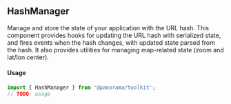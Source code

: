 ## HashManager

Manage and store the state of your application with the URL hash. This component provides hooks for updating the URL hash with serialized state, and fires events when the hash changes, with updated state parsed from the hash. It also provides utilities for managing map-related state (zoom and lat/lon center).

#### Usage
```js
import { HashManager } from '@panorama/toolkit';
// TODO: usage
```
